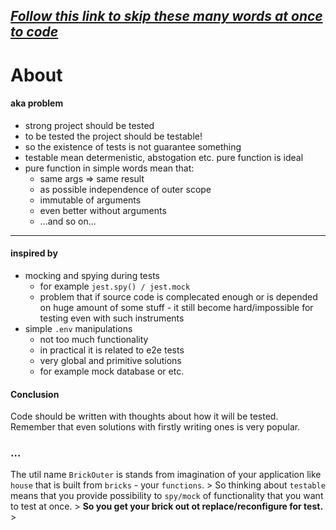 ## _[Follow this link to skip these many words at once to code](./brick-outer.simple.ts)_

# About

#### aka problem

- strong project should be tested
- to be tested the project should be testable!
- so the existence of tests is not guarantee something
- testable mean determenistic, abstogation etc. pure function is ideal
- pure function in simple words mean that:
  - same args => same result
  - as possible independence of outer scope
  - immutable of arguments
  - even better without arguments
  - ...and so on...

---

#### inspired by

- mocking and spying during tests
  - for example `jest.spy() / jest.mock`
  - problem that if source code is complecated enough or is depended on huge
    amount of some stuff - it still become hard/impossible for testing even with
    such instruments
- simple `.env` manipulations
  - not too much functionality
  - in practical it is related to e2e tests
  - very global and primitive solutions
  - for example mock database or etc.

#### Conclusion

Code should be written with thoughts about how it will be tested. Remember that
even solutions with firstly writing ones is very popular.

### ...

The util name `BrickOuter` is stands from imagination of your application like
`house` that is built from `bricks` - your `functions`. > So thinking about
`testable` means that you provide possibility to `spy/mock` of functionality
that you want to test at once. > **So you get your brick out ot
replace/reconfigure for test.** >

